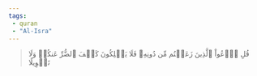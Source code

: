 ```yaml
---
tags: 
 - quran 
 - "Al-Isra"
---
```


> قُلِ ٱدۡعُواْ ٱلَّذِينَ زَعَمۡتُم مِّن دُونِهِۦ فَلَا يَمۡلِكُونَ كَشۡفَ ٱلضُّرِّ عَنكُمۡ وَلَا تَحۡوِيلًا
